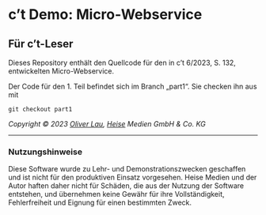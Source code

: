 # c’t Demo: Micro-Webservice

## Für c’t-Leser

Dieses Repository enthält den Quellcode für den in c’t 6/2023, S. 132, entwickelten Micro-Webservice.

Der Code für den 1. Teil befindet sich im Branch „part1“. Sie checken ihn aus mit

```
git checkout part1
```

_Copyright ©️ 2023 [Oliver Lau](mailto:ola@ct.de), [Heise](https://www.heise.de/) Medien GmbH & Co. KG_

--- 

### Nutzungshinweise

Diese Software wurde zu Lehr- und Demonstrationszwecken geschaffen und ist nicht für den produktiven Einsatz vorgesehen. Heise Medien und der Autor haften daher nicht für Schäden, die aus der Nutzung der Software entstehen, und übernehmen keine Gewähr für ihre Vollständigkeit, Fehlerfreiheit und Eignung für einen bestimmten Zweck.
